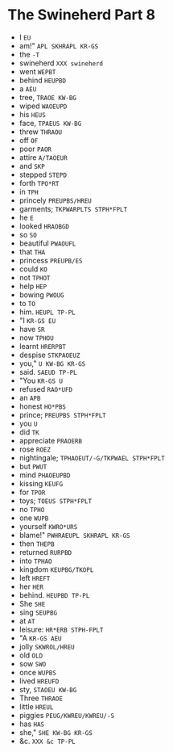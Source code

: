 # The Swineherd Part 8

* I `EU`
* am!" `APL SKHRAPL KR-GS`
* the `-T`
* swineherd `XXX swineherd`
* went `WEPBT`
* behind `HEUPBD`
* a `AEU`
* tree, `TRAOE KW-BG`
* wiped `WAOEUPD`
* his `HEUS`
* face, `TPAEUS KW-BG`
* threw `THRAOU`
* off `OF`
* poor `PAOR`
* attire `A/TAOEUR`
* and `SKP`
* stepped `STEPD`
* forth `TPO*RT`
* in `TPH`
* princely `PREUPBS/HREU`
* garments; `TKPWARPLTS STPH*FPLT`
* he `E`
* looked `HRAOBGD`
* so `SO`
* beautiful `PWAOUFL`
* that `THA`
* princess `PREUPB/ES`
* could `KO`
* not `TPHOT`
* help `HEP`
* bowing `PWOUG`
* to `TO`
* him. `HEUPL TP-PL`
* "I `KR-GS EU`
* have `SR`
* now `TPHOU`
* learnt `HRERPBT`
* despise `STKPAOEUZ`
* you," `U KW-BG KR-GS`
* said. `SAEUD TP-PL`
* "You `KR-GS U`
* refused `RAO*UFD`
* an `APB`
* honest `HO*PBS`
* prince; `PREUPBS STPH*FPLT`
* you `U`
* did `TK`
* appreciate `PRAOERB`
* rose `ROEZ`
* nightingale; `TPHAOEUT/-G/TKPWAEL STPH*FPLT`
* but `PWUT`
* mind `PHAOEUPBD`
* kissing `KEUFG`
* for `TPOR`
* toys; `TOEUS STPH*FPLT`
* no `TPHO`
* one `WUPB`
* yourself `KWRO*URS`
* blame!" `PWHRAEUPL SKHRAPL KR-GS`
* then `THEPB`
* returned `RURPBD`
* into `TPHAO`
* kingdom `KEUPBG/TKOPL`
* left `HREFT`
* her `HER`
* behind. `HEUPBD TP-PL`
* She `SHE`
* sing `SEUPBG`
* at `AT`
* leisure: `HR*ERB STPH-FPLT`
* "A `KR-GS AEU`
* jolly `SKWROL/HREU`
* old `OLD`
* sow `SWO`
* once `WUPBS`
* lived `HREUFD`
* sty, `STAOEU KW-BG`
* Three `THRAOE`
* little `HREUL`
* piggies `PEUG/KWREU/KWREU/-S`
* has `HAS`
* she," `SHE KW-BG KR-GS`
* &c. `XXX &c TP-PL`
